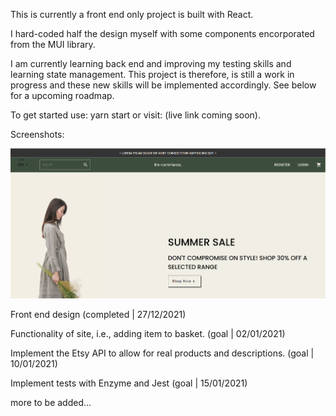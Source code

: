 This is currently a front end only project is built with React.
 
I hard-coded half the design myself with some components encorporated from the MUI library.

I am currently learning back end and improving my testing skills and learning state management. This project is therefore, is still a work in progress and these new skills will be implemented accordingly. See below for a upcoming roadmap.

To get started use: yarn start
or visit: (live link coming soon).


Screenshots:

![E-commerce site landing page](./src/files/landingpage.png "E-commerce site")


Front end design (completed | 27/12/2021)

Functionality of site, i.e., adding item to basket. (goal | 02/01/2021)

Implement the Etsy API to allow for real products and descriptions. (goal | 10/01/2021)

Implement tests with Enzyme and Jest (goal | 15/01/2021)

more to be added...